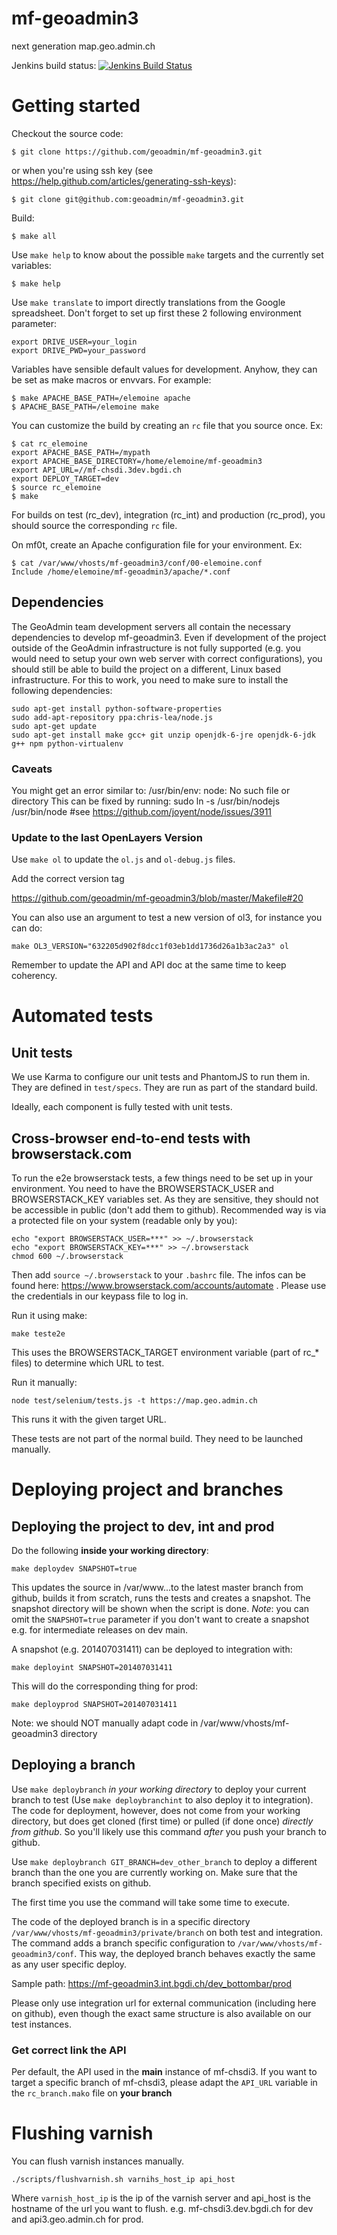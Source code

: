 mf-geoadmin3
============

next generation map.geo.admin.ch

Jenkins build status: [![Jenkins Build Status](https://jenkins.ci.bgdi.ch/buildStatus/icon?job=geoadmin3)](https://jenkins.dev.bgdi.ch/job/geoadmin3/)

# Getting started

Checkout the source code:

    $ git clone https://github.com/geoadmin/mf-geoadmin3.git

or when you're using ssh key (see https://help.github.com/articles/generating-ssh-keys):

    $ git clone git@github.com:geoadmin/mf-geoadmin3.git

Build:

    $ make all

Use `make help` to know about the possible `make` targets and the currently set variables:

    $ make help

Use `make translate` to import directly translations from the Google spreadsheet. Don't forget to set up first these 2 following environment parameter:
    
    export DRIVE_USER=your_login
    export DRIVE_PWD=your_password

Variables have sensible default values for development. Anyhow, they can be set as make macros or envvars. For example:

    $ make APACHE_BASE_PATH=/elemoine apache 
    $ APACHE_BASE_PATH=/elemoine make 

You can customize the build by creating an `rc` file that you source once. Ex:  

    $ cat rc_elemoine 
    export APACHE_BASE_PATH=/mypath
    export APACHE_BASE_DIRECTORY=/home/elemoine/mf-geoadmin3
    export API_URL=//mf-chsdi.3dev.bgdi.ch
    export DEPLOY_TARGET=dev
    $ source rc_elemoine 
    $ make  

For builds on test (rc_dev), integration (rc_int) and production (rc_prod), you
should source the corresponding `rc` file.

On mf0t, create an Apache configuration file for your environment. Ex:

    $ cat /var/www/vhosts/mf-geoadmin3/conf/00-elemoine.conf
    Include /home/elemoine/mf-geoadmin3/apache/*.conf 

## Dependencies

The GeoAdmin team development servers all contain the necessary dependencies
to develop mf-geoadmin3. Even if development of the project outside of the
GeoAdmin infrastructure is not fully supported (e.g. you would need to
setup your own web server with correct configurations), you should still
be able to build the project on a different, Linux based infrastructure. For
this to work, you need to make sure to install the following dependencies:

    sudo apt-get install python-software-properties 
    sudo add-apt-repository ppa:chris-lea/node.js 
    sudo apt-get update
    sudo apt-get install make gcc+ git unzip openjdk-6-jre openjdk-6-jdk g++ npm python-virtualenv

### Caveats

You might get an error similar to:
    /usr/bin/env: node: No such file or directory
This can be fixed by running:
    sudo ln -s /usr/bin/nodejs /usr/bin/node 
    #see https://github.com/joyent/node/issues/3911

### Update to the last OpenLayers Version

Use `make ol` to update the `ol.js` and `ol-debug.js` files.

Add the correct version tag

https://github.com/geoadmin/mf-geoadmin3/blob/master/Makefile#20

You can also use an argument to test a new version of ol3, for instance you can do:

    make OL3_VERSION="632205d902f8dcc1f03eb1dd1736d26a1b3ac2a3" ol

Remember to update the API and API doc at the same time to keep coherency.

# Automated tests

## Unit tests

We use Karma to configure our unit tests and PhantomJS to run them in.  They
are defined in `test/specs`. They are run as part of the standard build.

Ideally, each component is fully tested with unit tests.

## Cross-browser end-to-end tests with browserstack.com

To run the e2e browserstack tests, a few things need to be set up in your 
environment. You need to have the BROWSERSTACK_USER and BROWSERSTACK_KEY 
variables set. As they are sensitive, they should not be accessible in public 
(don't add them to github). Recommended way is via a protected file on your 
system (readable only by you):
    
    echo "export BROWSERSTACK_USER=***" >> ~/.browserstack
    echo "export BROWSERSTACK_KEY=***" >> ~/.browserstack
    chmod 600 ~/.browserstack

Then add `source ~/.browserstack` to your `.bashrc` file. The infos can be found
here: https://www.browserstack.com/accounts/automate . Please use the credentials
in our keypass file to log in.

Run it using make:

    make teste2e

This uses the BROWSERSTACK_TARGET environment variable (part of rc_* files) to
determine which URL to test.

Run it manually:

    node test/selenium/tests.js -t https://map.geo.admin.ch

This runs it with the given target URL.

These tests are not part of the normal build. They need to be launched manually.

# Deploying project and branches

## Deploying the project to dev, int and prod

Do the following **inside your working directory**:

`make deploydev SNAPSHOT=true`

This updates the source in /var/www...to the latest master branch from github,
builds it from scratch, runs the tests and creates a snapshot. The snapshot directory
will be shown when the script is done. *Note*: you can omit the `SNAPSHOT=true` parameter if
you don't want to create a snapshot e.g. for intermediate releases on dev main.

A snapshot (e.g. 201407031411) can be deployed to integration with:

`make deployint SNAPSHOT=201407031411`

This will do the corresponding thing for prod:

`make deployprod SNAPSHOT=201407031411`


Note: we should NOT manually adapt code in /var/www/vhosts/mf-geoadmin3 directory

## Deploying a branch

Use `make deploybranch` *in your working directory* to deploy your current 
branch to test (Use `make deploybranchint` to also deploy it to integration).
The code for deployment, however, does not come from your working directory,
but does get cloned (first time) or pulled (if done once) *directly from github*.
So you'll likely use this command *after* you push your branch to github.

Use `make deploybranch GIT_BRANCH=dev_other_branch` to deploy a different 
branch than the one you are currently working on. Make sure that the branch 
specified exists on github.

The first time you use the command will take some time to execute.

The code of the deployed branch is in a specific directory 
`/var/www/vhosts/mf-geoadmin3/private/branch` on both test and integration.
The command adds a branch specific configuration to
`/var/www/vhosts/mf-geoadmin3/conf`. This way, the deployed branch
behaves exactly the same as any user specific deploy.

Sample path:
https://mf-geoadmin3.int.bgdi.ch/dev_bottombar/prod

Please only use integration url for external communication (including here on 
github), even though the exact same structure is also available on our test 
instances.

### Get correct link the API
Per default, the API used in the **main** instance of mf-chsdi3. If you want
to target a specific branch of mf-chsdi3, please adapt the `API_URL` variable
in the `rc_branch.mako` file on **your branch**

# Flushing varnish

You can flush varnish instances manually.

    ./scripts/flushvarnish.sh varnihs_host_ip api_host

Where `varnish_host_ip` is the ip of the varnish server and api_host is the hostname of the url you want to flush. e.g. mf-chsdi3.dev.bgdi.ch for dev and api3.geo.admin.ch for prod.
